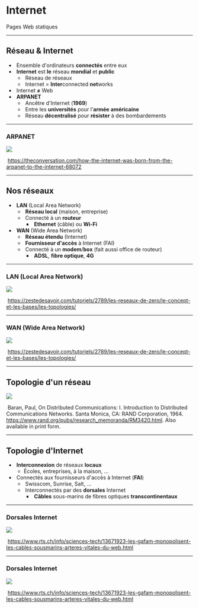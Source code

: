 # Internet

Pages Web statiques

---

## Réseau & Internet

- &shy;<!-- .element: class="fragment" --> Ensemble d'ordinateurs **connectés** entre eux
- &shy;<!-- .element: class="fragment" --> **Internet** est **le** réseau **mondial** et **public**
  - &shy;<!-- .element: class="fragment" --> Réseau de réseaux
  - &shy;<!-- .element: class="fragment" --> Internet = **Inter**connected **net**works
- &shy;<!-- .element: class="fragment" --> Internet **&ne;** Web
- &shy;<!-- .element: class="fragment" --> **ARPANET**
  - &shy;<!-- .element: class="fragment" --> Ancêtre d'Internet (**1969**)
  - &shy;<!-- .element: class="fragment" --> Entre les **universités** pour l'**armée** **américaine**
  - &shy;<!-- .element: class="fragment" --> Réseau **décentralisé** pour **résister** à des bombardements

---

### ARPANET

![](https://images.theconversation.com/files/144160/original/image-20161102-27228-1iicfpi.jpg) <!-- .element: class="full" -->

&shy;<!-- .element: class="reference" --> https://theconversation.com/how-the-internet-was-born-from-the-arpanet-to-the-internet-68072

---

## Nos réseaux

- &shy;<!-- .element: class="fragment" --> **LAN** (Local Area Network)
  - &shy;<!-- .element: class="fragment" --> **Réseau local** (maison, entreprise)
  - &shy;<!-- .element: class="fragment" --> Connecté à un **routeur**
    - &shy;<!-- .element: class="fragment" --> **Ethernet** (câble) ou **Wi-Fi**
- &shy;<!-- .element: class="fragment" --> **WAN** (Wide Area Network)
  - &shy;<!-- .element: class="fragment" --> **Réseau étendu** (Internet)
  - &shy;<!-- .element: class="fragment" --> **Fournisseur d'accès** à Internet (FAI)
  - &shy;<!-- .element: class="fragment" --> Connecté à un **modem**/**box** (fait aussi office de routeur)
    - &shy;<!-- .element: class="fragment" --> **ADSL**, **fibre optique**, **4G**

---

### LAN (Local Area Network)

![](https://zestedesavoir.com/media/galleries/5382/33a48100-db46-4476-8826-9e2ca16f4b9f.png) <!-- .element: class="full" -->

&shy;<!-- .element: class="reference" --> https://zestedesavoir.com/tutoriels/2789/les-reseaux-de-zero/le-concept-et-les-bases/les-topologies/

---

### WAN (Wide Area Network)

![](https://zestedesavoir.com/media/galleries/5382/f78a6ecf-be9e-4cd4-b943-e64815f67606.png) <!-- .element: class="full" -->

&shy;<!-- .element: class="reference" --> https://zestedesavoir.com/tutoriels/2789/les-reseaux-de-zero/le-concept-et-les-bases/les-topologies/

---

## Topologie d'un réseau

![](https://www.rand.org/content/rand/pubs/research_memoranda/RM3420/jcr:content/par/product/par-research-brief/wrapperdiv/imagewithclass.fit.0x0.webp/1612812901809.webp) <!-- .element: class="full" -->

&shy;<!-- .element: class="reference" --> Baran, Paul, On Distributed Communications: I. Introduction to Distributed Communications Networks. Santa Monica, CA: RAND Corporation, 1964. https://www.rand.org/pubs/research_memoranda/RM3420.html. Also available in print form.

---

## Topologie d'Internet

- &shy;<!-- .element: class="fragment" --> **Interconnexion** de réseaux **locaux**
  - Écoles, entreprises, à la maison, ...
- &shy;<!-- .element: class="fragment" --> Connectés aux fournisseurs d'accès à Internet (**FAI**)
  - &shy;<!-- .element: class="fragment" --> Swisscom, Sunrise, Salt, ...
  - &shy;<!-- .element: class="fragment" --> Interconnectés par des **dorsales** Internet
    - &shy;<!-- .element: class="fragment" --> **Câbles** sous-marins de fibres optiques **transcontinentaux**

---

### Dorsales Internet

![](https://img.rts.ch/medias/2019/image/j0as9w-26678168.image)

&shy;<!-- .element: class="reference" --> https://www.rts.ch/info/sciences-tech/13671923-les-gafam-monopolisent-les-cables-sousmarins-arteres-vitales-du-web.html

---

### Dorsales Internet

![](https://img.rts.ch/articles/2017/image/9s0imw-25994011.image)

&shy;<!-- .element: class="reference" --> https://www.rts.ch/info/sciences-tech/13671923-les-gafam-monopolisent-les-cables-sousmarins-arteres-vitales-du-web.html
